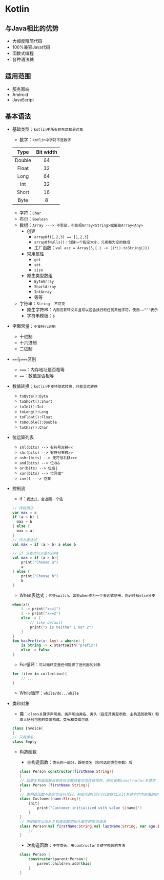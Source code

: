# Kotlin

## 与Java相比的优势

+ 大幅度精简代码 
+ 100%兼容Java代码
+ 函数式编程
+ 各种语法糖

## 适用范围

+ 服务器端
+ Android
+ JavaScript

## 基本语法

+ 基础类型：`kotlin中所有的东西都是对象`
	+ 数字：`kotlin中字符不是数字`

	| Type | Bit width |
	| :--: | :--: |
	|Double|64|
	|Float|32| 
	|Long|64|
	|Int|32|
	|Short|16|
	|Byte|8|
	
	+ 字符：`Char`
	+ 布尔：`Boolean`
	+ 数组：`Array ---> 不型变，不能把Array<String>赋值给Array<Any>`
		+ 创建
			+ `arrayOf(1,2,3) == [1,2,3]`
			+ `arrayOfNulls()：创建一个指定大小、元素都为空的数组`
			+ 工厂函数：`val asc = Array(5,{ i -> (i*i).toString()})`
		+ 常用属性
			+ `get`
			+ `set`
			+ `size`
		+ 原生类型数组
			+ `ByteArray`
			+ `ShortArray`
			+ `IntArray`
			+ 等等   
	+ 字符串：`String——不可变`
		+ 原生字符串：`内部没有转义并且可以包含换行和任何其他字符，使用——"""表示` 
		+ 字符串模板：`$`
	
+ 字面常量：`不支持八进制`
	+ 十进制
	+ 十六进制
	+ 二进制 
+ `==`与`===`区别
	+ `===`：内存地址是否相等
	+ `==`：数值是否相等
+ 数值转换：`kotlin不支持隐式转换，只能显式转换`
	+ `toByte():Byte`
	+ `toShort():Short`
	+ `toInt():Int`
	+ `toLong():Long`
	+ `toFloat():Float`
	+ `toDouble():Double`
	+ `toChar():Char`
+ 位运算列表
	+ `shl(bits) --> 有符号左移<<` 
	+ `shr(bits) --> 有符号右移>>` 
	+ `ushr(bits) --> 无符号右移>>>`
	+ `and(bits) --> 位与&`     
	+ `or(bits) --> 位或|` 
	+ `xor(bits) --> 位异或^`
	+ `inv() ---> 位非`
+ 控制流
	+ if：`表达式，会返回一个值`

	```kotlin
	// 传统用法
	var max = a
	if (a < b) {
	  max = b
	} else {
	  max = a;
	}
	// 作为表达式
	val max = if (a > b) a else b
	
	// if 分支也可以是代码块
	val max = if (a > b){
		print("Choose a")
		a
	} else {
		print("Choose b")
		b
	}
	```
	
	+ When表达式：`代替switch，如果when作为一个表达式使用，则必须有else分支`
	
	```kotlin
	when(x){
		1 -> print("x==1")
		2 -> print("x==2")
		else -> {
			// like default
			print("x is neither 1 nor 2")
		}
	}
	fun hasPrefix(x: Any) = when(x) {
    	is String -> x.startsWith("prefix")
    	else -> false
	}
	```
	
	+ For循环：`可以循环变量任何提供了迭代器的对象`

	```kotlin
	for (item in collection){
		// ...
	}
	```

	+ While循环：`while/do...while`

	
+ 类和对象
	+ 类：`class关键字声明类，类声明由类名、类头（指定其类型参数、主构造函数等）和由大括号包围的类体构成。类头和类体可选`
	
	```kotlin
	class Invoice{
	}
	// 只有类名
	class Empty
	``` 

	+ 构造函数
		+ 主构造函数：`类头的一部分，跟在类名（和可选的类型参数）后`
		
		```kotlin
		class Person constructor(firstName:String){
		}
		// 如果主构造函数没有任何注解或者可见性修饰符，则可省略constructor关键字
		class Person (firstName:String){
		}
		// 主构造函数不能包含任何代码，初始化的代码可以放在以init关键字作为前缀的初始化块
		class Customer(name:String){
			init{
				print("Customer initialized with value ${name}")
			}
		}
		// 声明属性以及从主构造函数初始化属性的简洁语法
		class Person(val firstName:String,val lastName:String, var age:Int){
			// ...
		}
		```
		
		+ 次构造函数：`不在类头，用contructor关键字修饰的方法`
		
		```kotlin
		class Person {
			constructor(parent:Person){
				parent.children.add(this)
			}
		}
		```
	